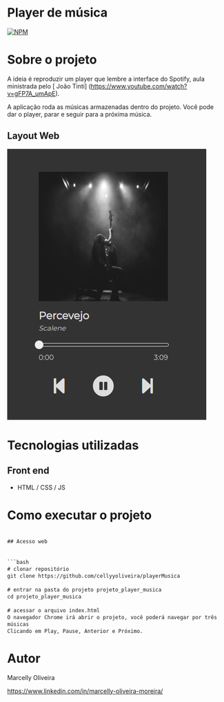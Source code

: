 # Player de música
[![NPM](https://img.shields.io/npm/l/react)](https://github.com/cellyyoliveira/playerSpotify/blob/main/LICENSE) 

# Sobre o projeto

A ideia é reproduzir um player que lembre a interface do Spotify, aula ministrada pelo [ João Tinti] (https://www.youtube.com/watch?v=gFP7A_umApE).

A aplicação roda as músicas armazenadas dentro do projeto.
Você pode dar o player, parar e seguir para a próxima música.

## Layout Web
![Web](https://github.com/cellyyoliveira/playerMusica/blob/master/imagens/player.png)


# Tecnologias utilizadas
## Front end
- HTML / CSS / JS

# Como executar o projeto
```

## Acesso web


```bash
# clonar repositório
git clone https://github.com/cellyyoliveira/playerMusica

# entrar na pasta do projeto projeto_player_musica
cd projeto_player_musica

# acessar o arquivo index.html
O navegador Chrome irá abrir o projeto, você poderá navegar por três músicas
Clicando em Play, Pause, Anterior e Próximo.
```

# Autor
Marcelly Oliveira 

https://www.linkedin.com/in/marcelly-oliveira-moreira/

